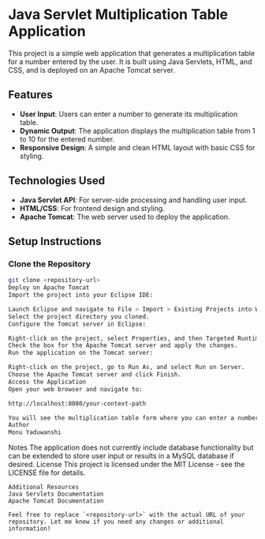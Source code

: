 # Java Servlet Multiplication Table Application

This project is a simple web application that generates a multiplication table for a number entered by the user. It is built using Java Servlets, HTML, and CSS, and is deployed on an Apache Tomcat server.

## Features

- **User Input**: Users can enter a number to generate its multiplication table.
- **Dynamic Output**: The application displays the multiplication table from 1 to 10 for the entered number.
- **Responsive Design**: A simple and clean HTML layout with basic CSS for styling.

## Technologies Used

- **Java Servlet API**: For server-side processing and handling user input.
- **HTML/CSS**: For frontend design and styling.
- **Apache Tomcat**: The web server used to deploy the application.

## Setup Instructions

### Clone the Repository

````bash
git clone <repository-url>
Deploy on Apache Tomcat
Import the project into your Eclipse IDE:

Launch Eclipse and navigate to File > Import > Existing Projects into Workspace.
Select the project directory you cloned.
Configure the Tomcat server in Eclipse:

Right-click on the project, select Properties, and then Targeted Runtimes.
Check the box for the Apache Tomcat server and apply the changes.
Run the application on the Tomcat server:

Right-click on the project, go to Run As, and select Run on Server.
Choose the Apache Tomcat server and click Finish.
Access the Application
Open your web browser and navigate to:

http://localhost:8080/your-context-path

You will see the multiplication table form where you can enter a number to generate its multiplication table.
Author
Monu Yaduwanshi
````
  Notes
The application does not currently include database functionality but can be extended to store user input or results in a MySQL database if desired.
License
This project is licensed under the MIT License - see the LICENSE file for details.
````
Additional Resources
Java Servlets Documentation
Apache Tomcat Documentation

Feel free to replace `<repository-url>` with the actual URL of your repository. Let me know if you need any changes or additional information!


